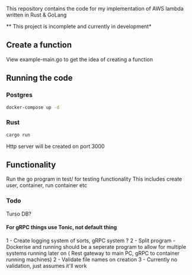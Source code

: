This repository contains the code for my implementation of AWS lambda written in Rust & GoLang

** This project is incomplete and currently in development*

## Create a function
View example-main.go to get the idea of creating a function 

## Running the code
### Postgres
```bash
docker-compose up -d 
```
### Rust 
```bash
cargo run 
```
Http server will be created on port 3000 



## Functionality 
Run the go program in test/ for testing functionality 
This includes create user, container, run container etc


### Todo
Turso DB?
#### For gRPC things use Tonic, not default thing
1 - Create logging system of sorts, gRPC system ? 
2 - Split program - Dockerise and running should be a seperate program to allow for multiple systems running later on
    ( Rest gateway to main PC, gRPC to container running machines) 
2 - Validate file names on creation
3 - Currently no validation, just assumes it'll work 

